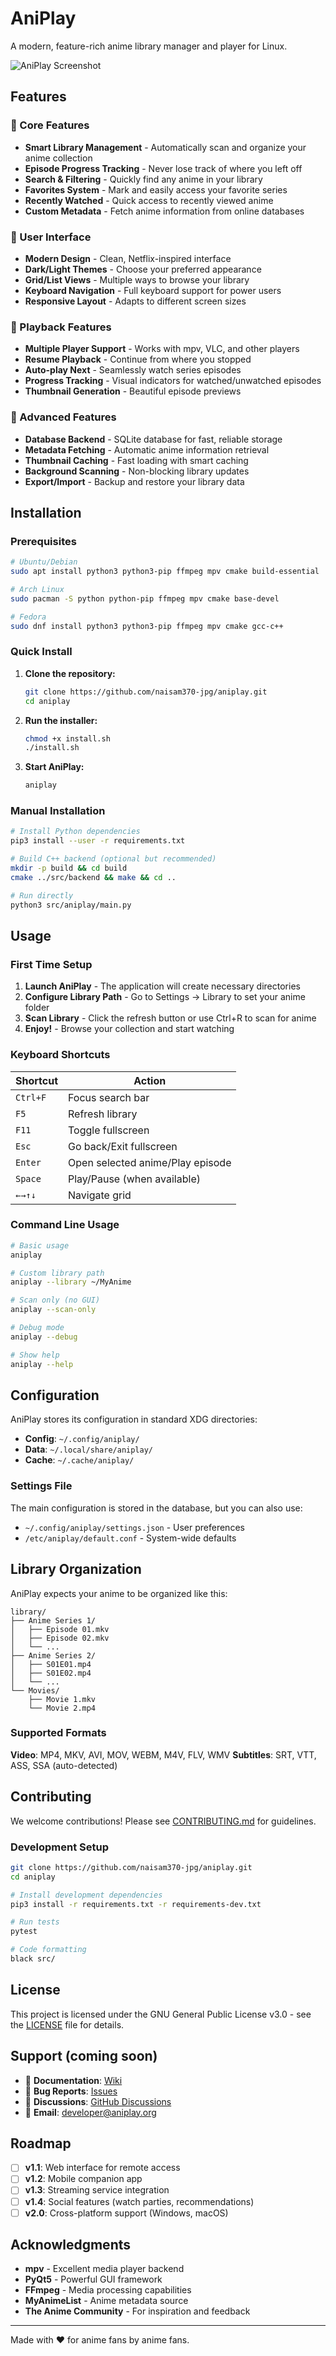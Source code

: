 # AniPlay

A modern, feature-rich anime library manager and player for Linux.

![AniPlay Screenshot](docs/screenshot.png)

## Features

### 🎯 Core Features
- **Smart Library Management** - Automatically scan and organize your anime collection
- **Episode Progress Tracking** - Never lose track of where you left off
- **Search & Filtering** - Quickly find any anime in your library
- **Favorites System** - Mark and easily access your favorite series
- **Recently Watched** - Quick access to recently viewed anime
- **Custom Metadata** - Fetch anime information from online databases

### 🎨 User Interface
- **Modern Design** - Clean, Netflix-inspired interface
- **Dark/Light Themes** - Choose your preferred appearance
- **Grid/List Views** - Multiple ways to browse your library
- **Keyboard Navigation** - Full keyboard support for power users
- **Responsive Layout** - Adapts to different screen sizes

### 🎥 Playback Features
- **Multiple Player Support** - Works with mpv, VLC, and other players
- **Resume Playback** - Continue from where you stopped
- **Auto-play Next** - Seamlessly watch series episodes
- **Progress Tracking** - Visual indicators for watched/unwatched episodes
- **Thumbnail Generation** - Beautiful episode previews

### 🔧 Advanced Features
- **Database Backend** - SQLite database for fast, reliable storage
- **Metadata Fetching** - Automatic anime information retrieval
- **Thumbnail Caching** - Fast loading with smart caching
- **Background Scanning** - Non-blocking library updates
- **Export/Import** - Backup and restore your library data

## Installation

### Prerequisites

```bash
# Ubuntu/Debian
sudo apt install python3 python3-pip ffmpeg mpv cmake build-essential

# Arch Linux
sudo pacman -S python python-pip ffmpeg mpv cmake base-devel

# Fedora
sudo dnf install python3 python3-pip ffmpeg mpv cmake gcc-c++
```

### Quick Install

1. **Clone the repository:**
   ```bash
   git clone https://github.com/naisam370-jpg/aniplay.git
   cd aniplay
   ```

2. **Run the installer:**
   ```bash
   chmod +x install.sh
   ./install.sh
   ```

3. **Start AniPlay:**
   ```bash
   aniplay
   ```

### Manual Installation

```bash
# Install Python dependencies
pip3 install --user -r requirements.txt

# Build C++ backend (optional but recommended)
mkdir -p build && cd build
cmake ../src/backend && make && cd ..

# Run directly
python3 src/aniplay/main.py
```

## Usage

### First Time Setup

1. **Launch AniPlay** - The application will create necessary directories
2. **Configure Library Path** - Go to Settings → Library to set your anime folder
3. **Scan Library** - Click the refresh button or use Ctrl+R to scan for anime
4. **Enjoy!** - Browse your collection and start watching

### Keyboard Shortcuts

| Shortcut | Action |
|----------|--------|
| `Ctrl+F` | Focus search bar |
| `F5` | Refresh library |
| `F11` | Toggle fullscreen |
| `Esc` | Go back/Exit fullscreen |
| `Enter` | Open selected anime/Play episode |
| `Space` | Play/Pause (when available) |
| `←→↑↓` | Navigate grid |

### Command Line Usage

```bash
# Basic usage
aniplay

# Custom library path
aniplay --library ~/MyAnime

# Scan only (no GUI)
aniplay --scan-only

# Debug mode
aniplay --debug

# Show help
aniplay --help
```

## Configuration

AniPlay stores its configuration in standard XDG directories:

- **Config**: `~/.config/aniplay/`
- **Data**: `~/.local/share/aniplay/`
- **Cache**: `~/.cache/aniplay/`

### Settings File

The main configuration is stored in the database, but you can also use:
- `~/.config/aniplay/settings.json` - User preferences
- `/etc/aniplay/default.conf` - System-wide defaults

## Library Organization

AniPlay expects your anime to be organized like this:

```
library/
├── Anime Series 1/
│   ├── Episode 01.mkv
│   ├── Episode 02.mkv
│   └── ...
├── Anime Series 2/
│   ├── S01E01.mp4
│   ├── S01E02.mp4
│   └── ...
└── Movies/
    ├── Movie 1.mkv
    └── Movie 2.mp4
```

### Supported Formats

**Video**: MP4, MKV, AVI, MOV, WEBM, M4V, FLV, WMV
**Subtitles**: SRT, VTT, ASS, SSA (auto-detected)

## Contributing

We welcome contributions! Please see [CONTRIBUTING.md](CONTRIBUTING.md) for guidelines.

### Development Setup

```bash
git clone https://github.com/naisam370-jpg/aniplay.git
cd aniplay

# Install development dependencies
pip3 install -r requirements.txt -r requirements-dev.txt

# Run tests
pytest

# Code formatting
black src/
```

## License

This project is licensed under the GNU General Public License v3.0 - see the [LICENSE](LICENSE) file for details.

## Support (coming soon)

- 📖 **Documentation**: [Wiki](https://github.com/naisam370-jpg/aniplay/wiki)
- 🐛 **Bug Reports**: [Issues](https://github.com/naisam370-jpg/aniplay/issues)
- 💬 **Discussions**: [GitHub Discussions](https://github.com/naisam370-jpg/aniplay/discussions)
- 📧 **Email**: developer@aniplay.org

## Roadmap

- [ ] **v1.1**: Web interface for remote access
- [ ] **v1.2**: Mobile companion app
- [ ] **v1.3**: Streaming service integration
- [ ] **v1.4**: Social features (watch parties, recommendations)
- [ ] **v2.0**: Cross-platform support (Windows, macOS)

## Acknowledgments

- **mpv** - Excellent media player backend
- **PyQt5** - Powerful GUI framework  
- **FFmpeg** - Media processing capabilities
- **MyAnimeList** - Anime metadata source
- **The Anime Community** - For inspiration and feedback

---

Made with ❤️ for anime fans by anime fans.